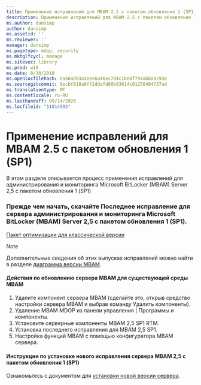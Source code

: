 ```yaml
---
title: Применение исправлений для MBAM 2.5 с пакетом обновления 1 (SP1)
description: Применение исправлений для MBAM 2.5 с пакетом обновления 1 (SP1)
ms.author: dansimp
author: dansimp
ms.assetid: ''
ms.reviewer: ''
manager: dansimp
ms.pagetype: mdop, security
ms.mktglfcycl: manage
ms.sitesec: library
ms.prod: w10
ms.date: 8/30/2018
ms.openlocfilehash: ea564d93a3eec6a46ec7d4c1be0f794abba9c93e
ms.sourcegitcommit: 8ecbf818a6ff2ddafd80b93614c01256484737ad
ms.translationtype: MT
ms.contentlocale: ru-RU
ms.lasthandoff: 09/14/2020
ms.locfileid: "11014993"
---
```

# Применение исправлений для MBAM 2.5 с пакетом обновления 1 (SP1)
В этом разделе описывается процесс применения исправлений для администрирования и мониторинга Microsoft BitLocker (MBAM) Server 2,5 с пакетом обновления 1 (SP1)

### Прежде чем начать, скачайте Последнее исправление для сервера администрирования и мониторинга Microsoft BitLocker (MBAM) Server 2,5 с пакетом обновления 1 (SP1).
[Пакет оптимизации для классической версии](https://www.microsoft.com/download/details.aspx?id=57157)

> [!NOTE]
> Дополнительные сведения об этих выпусках исправлений можно найти в разделе [диаграмма версии MBAM](https://docs.microsoft.com/archive/blogs/dubaisec/mbam-version-chart).

#### Действия по обновлению сервера MBAM для существующей среды MBAM 
1. Удалите компонент сервера MBAM (сделайте это, открыв средство настройки сервера MBAM и выбрав команду Удалить компоненты).
2. Удаление MBAM MDOP из панели управления | Программы и компоненты.
3. Установите серверные компоненты MBAM 2,5 SP1 RTM.
4. Установка последнего исправления для MBAM 2,5 SP1.
5. Настройка функций MBAM с помощью конфигуратора MBAM сервера.

#### Инструкции по установке нового исправления сервера MBAM 2,5 с пакетом обновления 1 (SP1)
Ознакомьтесь с документом для [установки новой версии сервера](deploying-the-mbam-25-server-infrastructure.md).
